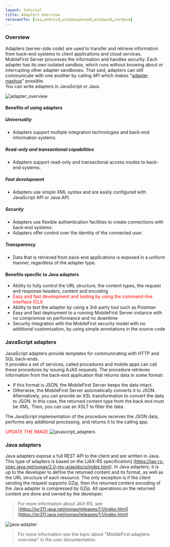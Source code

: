 ```yaml
---
layout: tutorial
title: Adapters Overview
relevantTo: [ios,android,windowsphone8,windows8,cordova]
---
```

### Overview
Adapters (server-side code) are used to transfer and retrieve information from back-end systems to client applications and cloud services. MobileFirst Server processes the information and handles security. Each adapter has its own isolated sandbox, which runs without knowing about or interrupting other adapter sandboxes. That said, adapters can still communicate with one another by calling API which makes "[adapter mashup](../advanced-adapter-usage-mashup)" possible.  
You can write adapters in JavaScript or Java.  

![adapter_overview](adapter_overview_top.jpg)

#### Benefits of using adapters
##### Universality
* Adapters support multiple integration technologies and back-end information systems.

##### Read-only and transactional capabilities
* Adapters support read-only and transactional access modes to back-end systems.

##### Fast development
* Adapters use simple XML syntax and are easily configured with JavaScript API or Java API.

##### Security
* Adapters use flexible authentication facilities to create connections with back-end systems.
* Adapters offer control over the identity of the connected user.

##### Transparency
* Data that is retrieved from back-end applications is exposed in a uniform manner, regardless of the adapter type.  

#### Benefits specific to Java adapters
* Ability to fully control the URL structure, the content types, the request and response headers, content and encoding
* <span style="color:red">Easy and fast development and testing by using the command-line interface (CLI)</span>
* Ability to test the adapter by using a 3rd-party tool such as Postman
* Easy and fast deployment to a running MobileFirst Server instance with no compromise on performance and no downtime
* Security integration with the MobileFirst security model with no additional customization, by using simple annotations in the source code

### JavaScript adapters
JavaScript adapters provide templates for communicating with HTTP and SQL back-ends.  
It provides a set of services, called procedures and mobile apps can call these procedures by issuing AJAX requests.
The procedure retrieves information from the back-end application that returns data in some format:

* If this format is JSON, the MobileFirst Server keeps the data intact.
* Otherwise, the MobileFirst Server automatically converts it to JSON. Alternatively, you can provide an XSL transformation to convert the data to JSON. In this case, the returned content type from the back end must be XML. Then, you can use an XSLT to filter the data.

The JavaScript implementation of the procedure receives the JSON data, performs any additional processing, and returns it to the calling app.

<span style="color:red">UPDATE THE IMAGE</span>
![javascript_adapters](javascript_adapters.jpg)

### Java adapters
Java adapters expose a full REST API to the client and are written in Java. This type of adapters is based on the [JAX-RS specification] (https://jax-rs-spec.java.net/nonav/2.0-rev-a/apidocs/index.html).
In Java adapters, it is up to the developer to define the returned content and its format, as well as the URL structure of each resource. The only exception is if the client sending the request supports GZip, then the returned content encoding of the Java adapter is compressed by GZip. All operations on the returned content are done and owned by the developer.

> For more information about JAX-RS, see [https://jsr311.java.net/nonav/releases/1.1/index.html](https://jsr311.java.net/nonav/releases/1.1/index.html)

![java-adapter](java-adapter.jpg)

> For more information see the topic about "MobileFirst adapters overview" in the user documentation.
